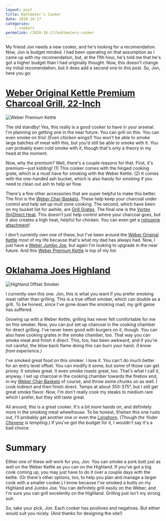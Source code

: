 ```yaml
---
layout: post
title: Kohlmeier's Cooker
date: 2020-10-17
categories:
    - cookers
permalink: /2020-10-17/kohlmeiers-cooker
---
```


My friend Jon needs a new cooker, and he's looking for a recomendation. Now, Jon is budget minded. I had been operating on that assumption as I came up with my recomendation, but, at the 11th hour, he's told me that he's got a higher budget than I had originally thought. Now, this doesn't change my initial recomendation, but it does add a second one to this post. So, Jon, here you go:

<!-- excerpt -->

# [Weber Original Kettle Premium Charcoal Grill, 22-Inch](https://amzn.to/351IliQ)
![Weber Premium Kettle](https://product-images.weber.com/Grill-Images/Charcoal/14401001AC_REV.png?auto=compress,format&fit=fill&h=950&w=1000&trim=color&trimtol=10&bg=0FFF&pad=50)

The old standby! Yes, this really is a good cooker to have in your arsenal. I'm planning on getting one in the near future. You can grill on this. You can even smoke on this! _(Even chicken wings!)_ You won't be able to smoke large batches of meat with this, but you'd still be able to smoke with it. You can probably even cold smoke with it, though that's only a theory in my head at the moment.

Now, why the premium? Well, there's a couple reasons for that. First, it's premium—just kidding! (1) This cooker comes with the hinged cooking grate, which is a must have for smoking with the Weber Kettle. (2) It comes with the one-handed ash  bucket, which is also handy for smoking if you need to clean out ash to help air flow.

There's a few other accessories that are super helpful to make this better. The first is the [Weber Char-Baskets](https://amzn.to/37kVPcn). These help keep your charcoal under control and help set up mult zone cooking. The second, which have been on my bucket list for awhile, are [Grill Grates](https://amzn.to/3jbT8vY). The final one is the [Vortex (In)Direct Heat](https://amzn.to/2Thllat). This doesn't just help control where your charcoal goes, but it also creates a high heat, helpful for chicken. You can even get a [rotisserie attachment](https://amzn.to/3o4mlwv)!

I don't currently own one of these, but I've been around the [Weber Original Kettle](https://amzn.to/31kob2F) most of my life because that's what my dad has always had. Now, I just have a [Weber Jumbo Joe](https://amzn.to/3lWPmbD), but again I'm looking to upgrade in the near future. And this [Weber Premium Kettle](https://amzn.to/351IliQ) is top of my list.

# [Oklahama Joes Highland](https://www.lowes.com/pd/Oklahoma-Joe-s-Highland-879-sq-in-Black-Charcoal-Horizontal-Smoker/50329703)

![Highland Offset Smoker](https://www.oklahomajoes.com/media/catalog/product/cache/ade67a2a5fb1e95775b8850c7ff18d43/7/4/7473070a7cb7e917ff0de9c0917906249eec4142_2.png)

I currently own this one. Jon, this is what you want if you prefer smoking meat rather than grilling. This is a true offset smoker, which can double as a grill. To be honest, since I've gone down the smoking road, my grill game has suffered. 

Growing up with a Weber Kettle, grilling has never felt comfortable for me on this smoker. Now, you can put set up charcoal in the cooking chamber for direct grilling. I've never been good with burgers on it, though. You can also have cooking grates in the smoke chamber, too. That way you can smoke meat and finish it direct. This, too, has been awkward, and if you're not careful, the blow back flame doing this can burn your hand. _(I know from experience.)_

I've smoked great food on this smoker. I love it. You can't do much better for an entry level offset. You can modify it some, but some of those can get pricey. It smokes great. It even smoke roasts great, too. That's what I call it, anyway. I set up charcoal in the cooking chamber towards the firebox end, in my [Weber Char-Baskets](https://amzn.to/37kVPcn) of course, and throw some chunks on as well. I cook indirect and then finish direct. Temps at about 350-375°, but I still get great smoke flavor. Now, I'm don't really cook my steaks to medium rare which I prefer, but they still taste great.

All around, this is a great cooker. It's a bit more hands on, and definitely more in the smoking meat wheelhouse. To be honest, if/when this one rusts out, I'll probably get another one or even the [Longhorn](https://www.oklahomajoes.com/longhorn-offset-smoker). _(Though the Yoder [Cheyene](https://www.yodersmokers.com/backyard/the-cheyenne) is tempting.)_ If you've got the budget for it, I wouldn't say it's a bad choice.

# Summary

Either one of these will work for you, Jon. You can smoke a pork butt just as well on the Weber Kettle as you can on the Highland. If you've got a big cook coming up, you may just have to do it over a couple days with the kettle. (Or there's other options, too, to help you plan and manage a larger cook with a smaller cooker.) I know because I've smoked a butts on my Highland and Jumbo Joe. You can definitely grill easily on the Weber, and I'm sure you can grill excelently on the Highland. Grilling just isn't my strong suit.

So, take your pick, Jon. Each cooker has positives and negatives. But either would suit you nicely. (And thanks for designing the site!)